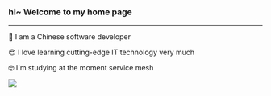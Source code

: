 ### hi~ Welcome to my home page

---

💁 I am a Chinese software developer  

😍 I love learning cutting-edge IT technology very much  
  
🤓 I'm studying at the moment service mesh  

![](https://github-readme-stats.vercel.app/api?username=tan-zhuo)
